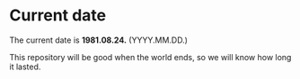 # Current date

The current date is **1981.08.24.** (YYYY.MM.DD.)

This repository will be good when the world ends, so we will know how long it lasted.